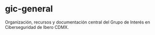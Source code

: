# gic-general
Organización, recursos y documentación central del Grupo de Interés en Ciberseguridad de Ibero CDMX.

